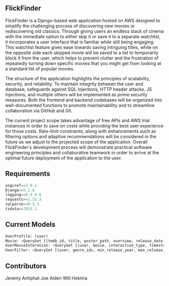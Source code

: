 ## FlickFinder

FlickFinder is a Django-based web application hosted on AWS designed to simplify the challenging process of discovering new movies or rediscovering old classics. Through giving users an endless stack of cinema with the immediate option to either skip it or save it to a separate watchlist, it incorporates a user interface that is familiar while still being engaging. This watchlist feature gives ease towards saving intriguing titles, while on the opposite side each skipped movie will be saved to a list to temporarily block it from the user, which helps to prevent clutter and the frustration of repeatedly turning down specific movies that you might get from looking at a standard list of popular movies. 

The structure of the application highlights the principles of scalability, security, and reliability. To maintain integrity between the user and database, safeguards against SQL injections, HTTP header attacks, JS injections, and multiple others will be implemented as prime security measures. Both the frontend and backend codebases will be organized into well-documented functions to promote maintainability and to streamline collaboration via GitHub and Git.  

The current project scope takes advantage of free APIs and AWS trial instances in order to save on costs while providing the best user experience for those costs. Rate-limit constraints, along with enhancements such as filtering options and adaptive recommendations will be considered in the future as we adjust to the projected scope of the application. Overall FlickFinder's development process will demonstrate practical software engineering principles and collaborative teamwork in order to arrive at the optimal future deployment of the application to the user. 

## Requirements

```python
asgiref==3.8.1
Django==5.1.6
logging==0.4.9.6
requests==2.32.3
sqlparse==0.5.3
tzdata==2025.1
```

## Current Models

```python
UserProfile: (user)
Movie: <QuerySet [(tmdb_id, title, poster_path, overview, release_date, vote_average, vote_count, genres)>
UserMovieInteration: <QuerySet [(user, movie, interaction_type, timestamp)>
UserFilter: <QuerySet [(user, genre_ids, min_release_year, max_release_year, min_rating)]>
```

## Contributors

Jeremy
Anhphat
Joe
Aiden
Will
Hekima